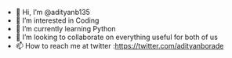 - 👋 Hi, I’m @adityanb135
- 👀 I’m interested in Coding
- 🌱 I’m currently learning Python
- 💞️ I’m looking to collaborate on everything useful for both of us
- 📫 How to reach me at twitter :https://twitter.com/adityanborade

<!---
adityanb135/adityanb135 is a ✨ special ✨ repository because its `README.md` (this file) appears on your GitHub profile.
You can click the Preview link to take a look at your changes.
--->
